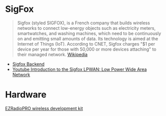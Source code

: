 # SigFox

> Sigfox (styled SIGFOX), is a French company that builds wireless networks to connect low-energy objects such as electricity meters, smartwatches, and washing machines, which need to be continuously on and emitting small amounts of data. Its technology is aimed at the Internet of Things (IoT). According to CNET, Sigfox charges "$1 per device per year for those with 50,000 or more devices attaching" to their managed network. [Wikipedia](https://en.wikipedia.org/wiki/Sigfox)

- [Sigfox Backend](https://backend.sigfox.com)
- [Youtube Introduction to the Sigfox LPWAN: Low Power Wide Area Network](https://www.youtube.com/watch?v=yd-1hUzFgQs)

# Hardware

[EZRadioPRO wireless development kit](http://uk.rs-online.com/web/p/radio-frequency-development-kits/7594925/?cm_mmc=UK-DS-WEB-_-designspark-_-7594925)


